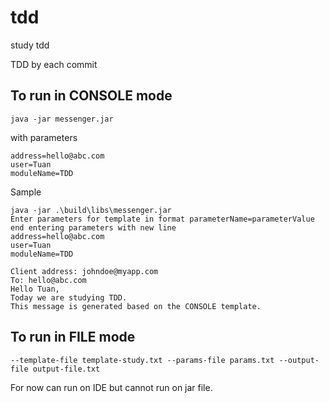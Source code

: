 # tdd
study tdd

TDD by each commit

## To run in CONSOLE mode
`java -jar messenger.jar`

with parameters
```
address=hello@abc.com
user=Tuan
moduleName=TDD
```

Sample
```
java -jar .\build\libs\messenger.jar
Enter parameters for template in format parameterName=parameterValue
end entering parameters with new line
address=hello@abc.com
user=Tuan
moduleName=TDD

Client address: johndoe@myapp.com
To: hello@abc.com
Hello Tuan,
Today we are studying TDD.
This message is generated based on the CONSOLE template.

```

## To run in FILE mode
```
--template-file template-study.txt --params-file params.txt --output-file output-file.txt
```
For now can run on IDE but cannot run on jar file.